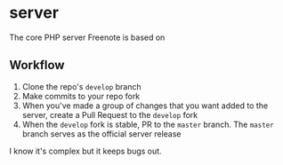 # server
The core PHP server Freenote is based on

## Workflow

1. Clone the repo's `develop` branch  
2. Make commits to your repo fork  
3. When you've made a group of changes that you want added to the server, create a Pull Request to the `develop` fork  
4. When the `develop` fork is stable, PR to the `master` branch. The `master` branch serves as the official server release

I know it's complex but it keeps bugs out.
